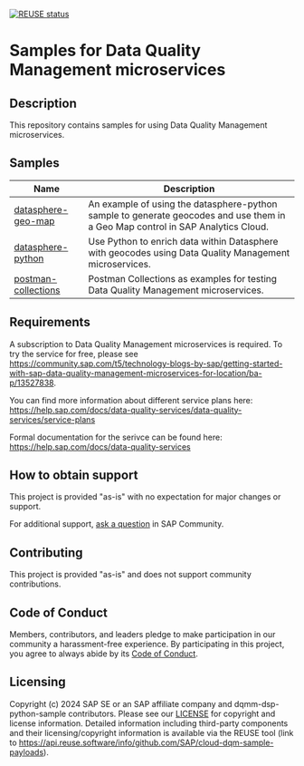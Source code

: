 [![REUSE status](https://api.reuse.software/badge/github.com/SAP-samples/cloud-dqm-sample-payloads)](https://api.reuse.software/info/github.com/SAP-samples/cloud-dqm-sample-payloads)

# Samples for Data Quality Management microservices

## Description

This repository contains samples for using Data Quality Management microservices.

## Samples

| Name | Description |
| ---- | ----------- |
| [datasphere-geo-map](datasphere-geo-map) | An example of using the datasphere-python sample to generate geocodes and use them in a Geo Map control in SAP Analytics Cloud. |
| [datasphere-python](datasphere-python) | Use Python to enrich data within Datasphere with geocodes using Data Quality Management microservices. |
| [postman-collections](postman-collections) | Postman Collections as examples for testing Data Quality Management microservices. |


## Requirements

A subscription to Data Quality Management microservices is required. To try the service for free, please see https://community.sap.com/t5/technology-blogs-by-sap/getting-started-with-sap-data-quality-management-microservices-for-location/ba-p/13527838.

You can find more information about different service plans here:
https://help.sap.com/docs/data-quality-services/data-quality-services/service-plans

Formal documentation for the serivce can be found here: https://help.sap.com/docs/data-quality-services

## How to obtain support

This project is provided "as-is" with no expectation for major changes or support.

For additional support, [ask a question](https://answers.sap.com/questions/ask.html) in SAP Community. 

## Contributing

This project is provided "as-is" and does not support community contributions.

## Code of Conduct

Members, contributors, and leaders pledge to make participation in our community a harassment-free experience. By participating in this project, you agree to always abide by its [Code of Conduct](https://github.com/SAP/.github/blob/main/CODE_OF_CONDUCT.md).

## Licensing

Copyright (c) 2024 SAP SE or an SAP affiliate company and dqmm-dsp-python-sample contributors. Please see our [LICENSE](/LICENSE) for copyright and license information. Detailed information including third-party components and their licensing/copyright information is available via the REUSE tool (link to https://api.reuse.software/info/github.com/SAP/cloud-dqm-sample-payloads).

